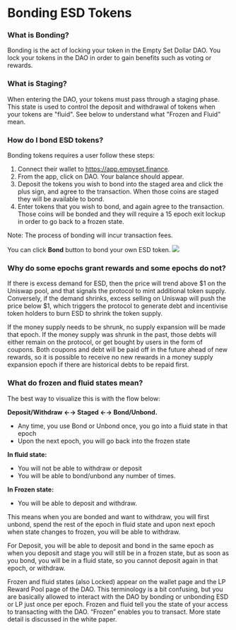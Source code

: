 # Bonding ESD Tokens

### What is Bonding?

Bonding is the act of locking your token in the Empty Set Dollar DAO. You lock your tokens in the DAO in order to gain benefits such as voting or rewards.

### What is Staging?

When entering the DAO, your tokens must pass through a staging phase. This state is used to control the deposit and withdrawal of tokens when your tokens are "fluid". See below to understand what "Frozen and Fluid" mean.

### How do I bond ESD tokens?

Bonding tokens requires a user follow these steps: 
1. Connect their wallet to https://app.empyset.finance. 
2. From the app, click on DAO. Your balance should appear. 
3. Deposit the tokens you wish to bond into the staged area and click the plus sign, and agree to the transaction. When those coins are staged they will be available to bond. 
4. Enter tokens that you wish to bond, and again agree to the transaction. Those coins will be bonded and they will require a 15 epoch exit lockup in order to go back to a frozen state.

Note: The process of bonding will incur transaction fees.

You can click **Bond** button to bond your own ESD token.
![](/how_to_bond.png)

### Why do some epochs grant rewards and some epochs do not?

If there is excess demand for ESD, then the price will trend above \$1 on the Uniswap pool, and that signals the protocol to mint additional token supply. Conversely, if the demand shrinks, excess selling on Uniswap will push the price below $1, which triggers the protocol to generate debt and incentivise token holders to burn ESD to shrink the token supply.

If the money supply needs to be shrunk, no supply expansion will be made that epoch. If the money supply was shrunk in the past, those debts will either remain on the protocol, or get bought by users in the form of coupons. Both coupons and debt will be paid off in the future ahead of new rewards, so it is possible to receive no new rewards in a money supply expansion epoch if there are historical debts to be repaid first.

### What do frozen and fluid states mean?

The best way to visualize this is with the flow below:

**Deposit/Withdraw ←→ Staged ←→ Bond/Unbond.**

- Any time, you use Bond or Unbond once, you go into a fluid state in that epoch
- Upon the next epoch, you will go back into the frozen state

**In fluid state:**

- You will not be able to withdraw or deposit
- You will be able to bond/unbond any number of times.

**In Frozen state:**

- You will be able to deposit and withdraw.

This means when you are bonded and want to withdraw, you will first unbond, spend the rest of the epoch in fluid state and upon next epoch when state changes to frozen, you will be able to withdraw.

For Deposit, you will be able to deposit and bond in the same epoch as when you deposit and stage you will still be in a frozen state, but as soon as you bond, you will be in a fluid state, so you cannot deposit again in that epoch, or withdraw.

Frozen and fluid states (also Locked) appear on the wallet page and the LP Reward Pool page of the DAO. This terminology is a bit confusing, but you are basically allowed to interact with the DAO by bonding or unbonding ESD or LP just once per epoch. Frozen and fluid tell you the state of your access to transacting with the DAO. “Frozen” enables you to transact. More state detail is discussed in the white paper.
